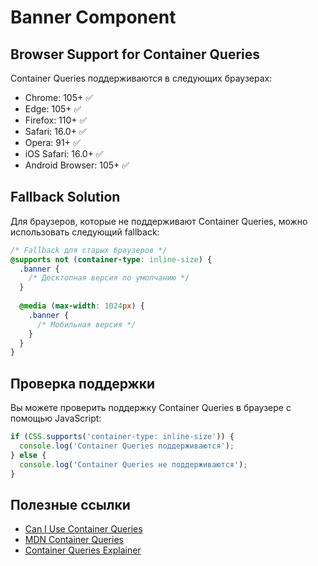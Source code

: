 # Banner Component

## Browser Support for Container Queries

Container Queries поддерживаются в следующих браузерах:

- Chrome: 105+ ✅
- Edge: 105+ ✅
- Firefox: 110+ ✅
- Safari: 16.0+ ✅
- Opera: 91+ ✅
- iOS Safari: 16.0+ ✅
- Android Browser: 105+ ✅

## Fallback Solution

Для браузеров, которые не поддерживают Container Queries, можно использовать следующий fallback:

```css
/* Fallback для старых браузеров */
@supports not (container-type: inline-size) {
  .banner {
    /* Десктопная версия по умолчанию */
  }
  
  @media (max-width: 1024px) {
    .banner {
      /* Мобильная версия */
    }
  }
}
```

## Проверка поддержки

Вы можете проверить поддержку Container Queries в браузере с помощью JavaScript:

```javascript
if (CSS.supports('container-type: inline-size')) {
  console.log('Container Queries поддерживаются');
} else {
  console.log('Container Queries не поддерживаются');
}
```

## Полезные ссылки

- [Can I Use Container Queries](https://caniuse.com/css-container-queries)
- [MDN Container Queries](https://developer.mozilla.org/en-US/docs/Web/CSS/CSS_Container_Queries)
- [Container Queries Explainer](https://github.com/WICG/container-queries) 